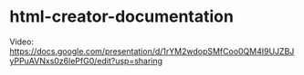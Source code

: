 # html-creator-documentation

Video:
https://docs.google.com/presentation/d/1rYM2wdopSMfCoo0QM4I9UJZBJyPPuAVNxs0z6lePfG0/edit?usp=sharing
